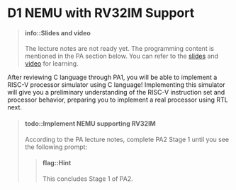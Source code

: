 <!-- # D1 支持RV32IM的NEMU -->
# D1 NEMU with RV32IM Support

<!-- > #### info::课件和视频
> 讲义内容未就绪, 编程内容见下文提到的PA部分,
> 大家可以先参考[课件][slide]和[视频][video]进行学习. -->
> #### info::Slides and video
> The lecture notes are not ready yet. The programming content is mentioned in the PA section below.
> You can refer to the [slides][slide] and [video][video] for learning.

[slide]: https://ysyx.oscc.cc/slides/2306/08.html#/
[video]: https://www.bilibili.com/video/BV15h4y1A7Up

<!-- 通过PA1复习完C语言之后, 你就可以用C语言来实现一个RISC-V处理器(的模拟器)了!
实现这个模拟器可以让你对RISC-V指令集和处理器的行为有一个初步的了解,
为接下来用RTL实现一个真正的处理器做好准备. -->
After reviewing C language through PA1, you will be able to implement a RISC-V processor simulator using C language!
Implementing this simulator will give you a preliminary understanding of the RISC-V instruction set and processor behavior, preparing you to implement a real processor using RTL next.

<!-- > #### todo::实现支持RV32IM的NEMU
> 根据PA讲义完成, PA2阶段1, 直到你看到如下提示框:
> > #### flag::温馨提示
> > PA2阶段1到此结束. -->
> #### todo::Implement NEMU supporting RV32IM
> According to the PA lecture notes, complete PA2 Stage 1 until you see the following prompt:
> > #### flag::Hint
> > This concludes Stage 1 of PA2.